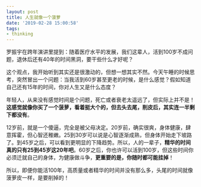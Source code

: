 ```yaml
---
layout: post
title: 人生就像一个菠萝
date: '2019-02-28 15:00:58'
tags:
- thinking
---
```


罗振宇在跨年演讲里提到：随着医疗水平的发展，我们这辈人，活到100岁不成问题，退休后还有40年的时间黑洞，要干些什么才好呢？

这个观点，我开始听到其实还是很激动的，但想一想其实不然。今天午睡的时候思考，突然冒出一个问题：当我活到60岁甚至更老的时候，是什么感觉？假如知道自己还有15年的时间，你对人生又是什么态度？

年轻人，从来没有感觉时间是个问题，死亡或者衰老太遥远了，但实际上并不是！**这感觉就像你买了一个菠萝，看着挺大个的，但去头去尾，削皮后，其实连一半剩下都没有**。

12岁前，就是一个傻逼，完全是被父母决定。20岁前，确实很爽，身体健康，肆意挥霍，但心智还稚嫩。25到30岁可以说是心智逐渐成熟，但身体开始走下坡路了。到45岁之后，可以看到更明显的下降趋势。所以，人的一辈子，**精华的时间真的只有25到45岁这20年吧**。60岁之后，你也许可以活到100岁，但这些时间你必须迁就自己的身体，为健康做斗争，**更重要的是，你随时都可能挂掉**！

所以，即便你能活100年，高质量或者精华的时间并没有那么多，头尾的时间就像菠萝皮一样，是要削掉的！